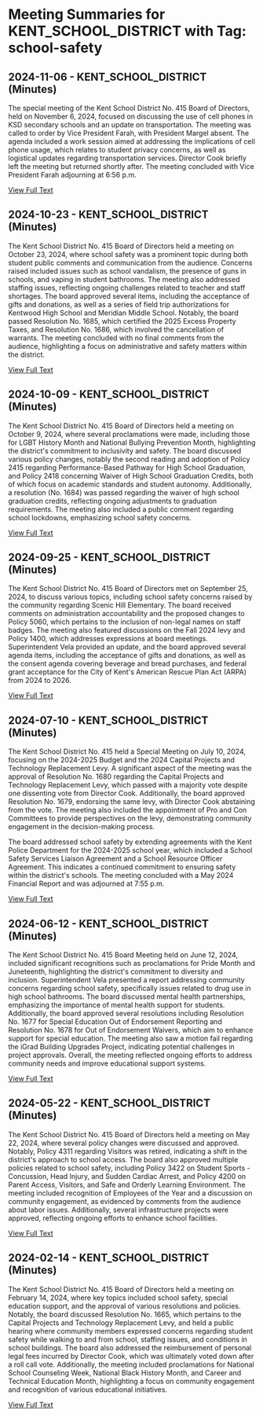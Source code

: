 # Meeting Summaries for KENT_SCHOOL_DISTRICT with Tag: school-safety

## 2024-11-06 - KENT_SCHOOL_DISTRICT (Minutes)

The special meeting of the Kent School District No. 415 Board of Directors, held on November 6, 2024, focused on discussing the use of cell phones in KSD secondary schools and an update on transportation. The meeting was called to order by Vice President Farah, with President Margel absent. The agenda included a work session aimed at addressing the implications of cell phone usage, which relates to student privacy concerns, as well as logistical updates regarding transportation services. Director Cook briefly left the meeting but returned shortly after. The meeting concluded with Vice President Farah adjourning at 6:56 p.m.

[View Full Text](https://raw.githubusercontent.com/VoronoiPerspectives/WashingtonStateSchoolBoardExplorer/refs/heads/main/data/countries/usa/states/wa/counties/king/school_boards/kent_school_district/2024/2024-11-06-boardspecialmeeting-minutes.txt)

## 2024-10-23 - KENT_SCHOOL_DISTRICT (Minutes)

The Kent School District No. 415 Board of Directors held a meeting on October 23, 2024, where school safety was a prominent topic during both student public comments and communication from the audience. Concerns raised included issues such as school vandalism, the presence of guns in schools, and vaping in student bathrooms. The meeting also addressed staffing issues, reflecting ongoing challenges related to teacher and staff shortages. The board approved several items, including the acceptance of gifts and donations, as well as a series of field trip authorizations for Kentwood High School and Meridian Middle School. Notably, the board passed Resolution No. 1685, which certified the 2025 Excess Property Taxes, and Resolution No. 1686, which involved the cancellation of warrants. The meeting concluded with no final comments from the audience, highlighting a focus on administrative and safety matters within the district.

[View Full Text](https://raw.githubusercontent.com/VoronoiPerspectives/WashingtonStateSchoolBoardExplorer/refs/heads/main/data/countries/usa/states/wa/counties/king/school_boards/kent_school_district/2024/2024-10-23-board-minutes.txt)

## 2024-10-09 - KENT_SCHOOL_DISTRICT (Minutes)

The Kent School District No. 415 Board of Directors held a meeting on October 9, 2024, where several proclamations were made, including those for LGBT History Month and National Bullying Prevention Month, highlighting the district's commitment to inclusivity and safety. The board discussed various policy changes, notably the second reading and adoption of Policy 2415 regarding Performance-Based Pathway for High School Graduation, and Policy 2418 concerning Waiver of High School Graduation Credits, both of which focus on academic standards and student autonomy. Additionally, a resolution (No. 1684) was passed regarding the waiver of high school graduation credits, reflecting ongoing adjustments to graduation requirements. The meeting also included a public comment regarding school lockdowns, emphasizing school safety concerns.

[View Full Text](https://raw.githubusercontent.com/VoronoiPerspectives/WashingtonStateSchoolBoardExplorer/refs/heads/main/data/countries/usa/states/wa/counties/king/school_boards/kent_school_district/2024/2024-10-09-board-minutes.txt)

## 2024-09-25 - KENT_SCHOOL_DISTRICT (Minutes)

The Kent School District No. 415 Board of Directors met on September 25, 2024, to discuss various topics, including school safety concerns raised by the community regarding Scenic Hill Elementary. The board received comments on administration accountability and the proposed changes to Policy 5060, which pertains to the inclusion of non-legal names on staff badges. The meeting also featured discussions on the Fall 2024 levy and Policy 1400, which addresses expressions at board meetings. Superintendent Vela provided an update, and the board approved several agenda items, including the acceptance of gifts and donations, as well as the consent agenda covering beverage and bread purchases, and federal grant acceptance for the City of Kent's American Rescue Plan Act (ARPA) from 2024 to 2026.

[View Full Text](https://raw.githubusercontent.com/VoronoiPerspectives/WashingtonStateSchoolBoardExplorer/refs/heads/main/data/countries/usa/states/wa/counties/king/school_boards/kent_school_district/2024/2024-09-25-board-minutes.txt)

## 2024-07-10 - KENT_SCHOOL_DISTRICT (Minutes)

The Kent School District No. 415 held a Special Meeting on July 10, 2024, focusing on the 2024-2025 Budget and the 2024 Capital Projects and Technology Replacement Levy. A significant aspect of the meeting was the approval of Resolution No. 1680 regarding the Capital Projects and Technology Replacement Levy, which passed with a majority vote despite one dissenting vote from Director Cook. Additionally, the board approved Resolution No. 1679, endorsing the same levy, with Director Cook abstaining from the vote. The meeting also included the appointment of Pro and Con Committees to provide perspectives on the levy, demonstrating community engagement in the decision-making process.

The board addressed school safety by extending agreements with the Kent Police Department for the 2024-2025 school year, which included a School Safety Services Liaison Agreement and a School Resource Officer Agreement. This indicates a continued commitment to ensuring safety within the district's schools. The meeting concluded with a May 2024 Financial Report and was adjourned at 7:55 p.m.

[View Full Text](https://raw.githubusercontent.com/VoronoiPerspectives/WashingtonStateSchoolBoardExplorer/refs/heads/main/data/countries/usa/states/wa/counties/king/school_boards/kent_school_district/2024/2024-07-10-boardspecialmeeting-minutes.txt)

## 2024-06-12 - KENT_SCHOOL_DISTRICT (Minutes)

The Kent School District No. 415 Board Meeting held on June 12, 2024, included significant recognitions such as proclamations for Pride Month and Juneteenth, highlighting the district's commitment to diversity and inclusion. Superintendent Vela presented a report addressing community concerns regarding school safety, specifically issues related to drug use in high school bathrooms. The board discussed mental health partnerships, emphasizing the importance of mental health support for students. Additionally, the board approved several resolutions including Resolution No. 1677 for Special Education Out of Endorsement Reporting and Resolution No. 1678 for Out of Endorsement Waivers, which aim to enhance support for special education. The meeting also saw a motion fail regarding the iGrad Building Upgrades Project, indicating potential challenges in project approvals. Overall, the meeting reflected ongoing efforts to address community needs and improve educational support systems.

[View Full Text](https://raw.githubusercontent.com/VoronoiPerspectives/WashingtonStateSchoolBoardExplorer/refs/heads/main/data/countries/usa/states/wa/counties/king/school_boards/kent_school_district/2024/2024-06-12-board-minutes.txt)

## 2024-05-22 - KENT_SCHOOL_DISTRICT (Minutes)

The Kent School District No. 415 Board of Directors held a meeting on May 22, 2024, where several policy changes were discussed and approved. Notably, Policy 4311 regarding Visitors was retired, indicating a shift in the district's approach to school access. The board also approved multiple policies related to school safety, including Policy 3422 on Student Sports - Concussion, Head Injury, and Sudden Cardiac Arrest, and Policy 4200 on Parent Access, Visitors, and Safe and Orderly Learning Environment. The meeting included recognition of Employees of the Year and a discussion on community engagement, as evidenced by comments from the audience about labor issues. Additionally, several infrastructure projects were approved, reflecting ongoing efforts to enhance school facilities.

[View Full Text](https://raw.githubusercontent.com/VoronoiPerspectives/WashingtonStateSchoolBoardExplorer/refs/heads/main/data/countries/usa/states/wa/counties/king/school_boards/kent_school_district/2024/2024-05-22-board-minutes.txt)

## 2024-02-14 - KENT_SCHOOL_DISTRICT (Minutes)

The Kent School District No. 415 Board of Directors held a meeting on February 14, 2024, where key topics included school safety, special education support, and the approval of various resolutions and policies. Notably, the board discussed Resolution No. 1665, which pertains to the Capital Projects and Technology Replacement Levy, and held a public hearing where community members expressed concerns regarding student safety while walking to and from school, staffing issues, and conditions in school buildings. The board also addressed the reimbursement of personal legal fees incurred by Director Cook, which was ultimately voted down after a roll call vote. Additionally, the meeting included proclamations for National School Counseling Week, National Black History Month, and Career and Technical Education Month, highlighting a focus on community engagement and recognition of various educational initiatives.

[View Full Text](https://raw.githubusercontent.com/VoronoiPerspectives/WashingtonStateSchoolBoardExplorer/refs/heads/main/data/countries/usa/states/wa/counties/king/school_boards/kent_school_district/2024/2024-02-14-board-minutes.txt)


